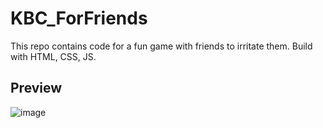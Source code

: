 # KBC_ForFriends

This repo contains code for a fun game with friends to irritate them. Build with HTML, CSS, JS.

## Preview
![image](https://github.com/mahathibodela/KBC_ForFriends/assets/121395753/bc04d634-4c9d-4a02-9e5a-235f801acdbd)
